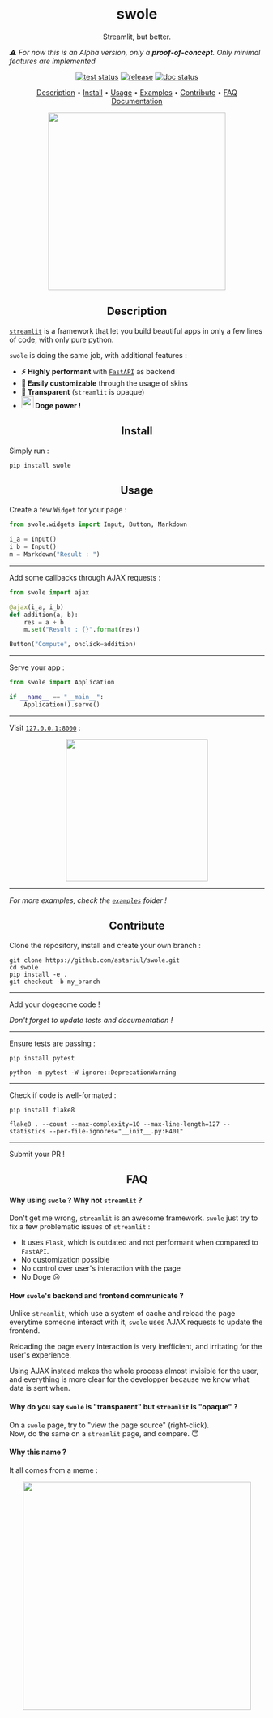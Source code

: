 <h1 align="center">swole</h1>
<p align="center">
Streamlit, but better.
</p>

_⚠️ For now this is an Alpha version, only a **proof-of-concept**. Only minimal features are implemented_

<p align="center">
    <a href="https://github.com/astariul/swole/actions"><img src="https://github.com/astariul/swole/workflows/tests/badge.svg" alt="test status" /></a>
    <a href="https://github.com/astariul/swole/releases"><img src="https://img.shields.io/github/v/release/astariul/swole" alt="release" /></a>
    <a href="https://swole.readthedocs.io/en/latest/"><img src="https://readthedocs.org/projects/swole/badge/?version=latest" alt="doc status" /></a>
</p>

<p align="center">
  <a href="#description">Description</a> •
  <a href="#install">Install</a> •
  <a href="#usage">Usage</a> •
  <a href="https://github.com/astariul/swole/tree/master/examples">Examples</a> •
  <a href="#contribute">Contribute</a> •
  <a href="#faq">FAQ</a>
  <br>
  <a href="https://swole.readthedocs.io/en/stable/" target="_blank">Documentation</a>
</p>

<p align="center">
    <img src="https://raw.githubusercontent.com/astariul/swole/master/.github/swole.png" width="350">
</p>

<h2 align="center">Description</h2>

[`streamlit`](https://github.com/streamlit/streamlit) is a framework that let you build beautiful apps in only a few lines of code, with only pure python.

`swole` is doing the same job, with additional features :

* **⚡ Highly performant** with [`FastAPI`](https://fastapi.tiangolo.com/) as backend
* **🦋 Easily customizable** through the usage of skins
* **💎 Transparent** (`streamlit` is opaque)
* **<img src="https://raw.githubusercontent.com/astariul/swole/master/.github/emoji.png" width="24"> Doge power !**


<h2 align="center">Install</h2>

Simply run :

```console
pip install swole
```

<h2 align="center">Usage</h2>

Create a few `Widget` for your page :

```python
from swole.widgets import Input, Button, Markdown

i_a = Input()
i_b = Input()
m = Markdown("Result : ")
```

---

Add some callbacks through AJAX requests :

```python
from swole import ajax

@ajax(i_a, i_b)
def addition(a, b):
    res = a + b
    m.set("Result : {}".format(res))

Button("Compute", onclick=addition)
```

---

Serve your app :

```python
from swole import Application

if __name__ == "__main__":
    Application().serve()
```

---

Visit [`127.0.0.1:8000`](http://127.0.0.1:8000) :

<p align="center">
    <img src="https://user-images.githubusercontent.com/22237185/94440029-1b74bb80-01dc-11eb-9fae-a385e1e89b01.png" width="280">
</p>

---

_For more examples, check the [`examples`](https://github.com/astariul/swole/tree/master/examples) folder !_

<h2 align="center">Contribute</h2>

Clone the repository, install and create your own branch :

```console
git clone https://github.com/astariul/swole.git
cd swole
pip install -e .
git checkout -b my_branch
```

---

Add your dogesome code !

_Don't forget to update tests and documentation !_

---

Ensure tests are passing :

```console
pip install pytest

python -m pytest -W ignore::DeprecationWarning
```

---

Check if code is well-formated :

```console
pip install flake8

flake8 . --count --max-complexity=10 --max-line-length=127 --statistics --per-file-ignores="__init__.py:F401"
```

---

Submit your PR !

<h2 align="center">FAQ</h2>

#### **Why using `swole` ? Why not `streamlit` ?**

Don't get me wrong, `streamlit` is an awesome framework. `swole` just try to fix a few problematic issues of `streamlit` :

* It uses `Flask`, which is outdated and not performant when compared to `FastAPI`.
* No customization possible
* No control over user's interaction with the page
* No Doge 😢

#### **How `swole`'s backend and frontend communicate ?**

Unlike `streamlit`, which use a system of cache and reload the page everytime someone interact with it, `swole` uses AJAX requests to update the frontend.

Reloading the page every interaction is very inefficient, and irritating for the user's experience.

Using AJAX instead makes the whole process almost invisible for the user, and everything is more clear for the developper because we know what data is sent when.

#### **Why do you say `swole` is "transparent" but `streamlit` is "opaque" ?**

On a `swole` page, try to "view the page source" (right-click).  
Now, do the same on a `streamlit` page, and compare. 😇 

#### **Why this name ?**

It all comes from a meme :

<p align="center">
    <img src="https://raw.githubusercontent.com/astariul/swole/master/.github/meme.png" width="450">
</p>

